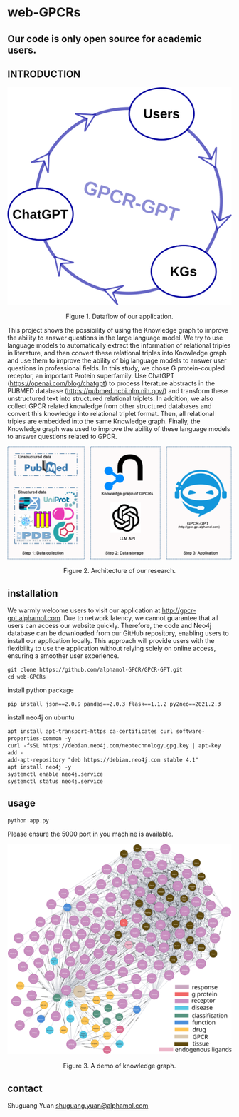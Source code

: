 

# web-GPCRs

## Our code is only open source for academic users.

## INTRODUCTION

![image](static/drawing-1.svg)
<p align="center">Figure 1. Dataflow of our application.</p>

This project shows the possibility of using the Knowledge graph to improve the ability to answer questions in the large language model. We try to use language models to automatically extract the information of relational triples in literature, and then convert these relational triples into Knowledge graph and use them to improve the ability of big language models to answer user questions in professional fields.
In this study, we chose G protein-coupled receptor, an important Protein superfamily. Use ChatGPT (https://openai.com/blog/chatgpt) to process literature abstracts in the PUBMED database (https://pubmed.ncbi.nlm.nih.gov/) and transform these unstructured text into structured relational triplets. In addition, we also collect GPCR related knowledge from other structured databases and convert this knowledge into relational triplet format. Then, all relational triples are embedded into the same Knowledge graph. Finally, the Knowledge graph was used to improve the ability of these language models to answer questions related to GPCR.

![image](static/figure_1.png)
<p align="center">Figure 2. Architecture of our research.</p>

## installation

We warmly welcome users to visit our application at http://gpcr-gpt.alphamol.com. Due to network latency, we cannot guarantee that all users can access our website quickly. Therefore, the code and Neo4j database can be downloaded from our GitHub repository, enabling users to install our application locally. This approach will provide users with the flexibility to use the application without relying solely on online access, ensuring a smoother user experience.

```
git clone https://github.com/alphamol-GPCR/GPCR-GPT.git
cd web-GPCRs
```

install python package

```
pip install json==2.0.9 pandas==2.0.3 flask==1.1.2 py2neo==2021.2.3
```

install neo4j on ubuntu

```
apt install apt-transport-https ca-certificates curl software-properties-common -y
curl -fsSL https://debian.neo4j.com/neotechnology.gpg.key | apt-key add -
add-apt-repository "deb https://debian.neo4j.com stable 4.1"
apt install neo4j -y
systemctl enable neo4j.service
systemctl status neo4j.service
```

## usage

```
python app.py
```

Please ensure the 5000 port in you machine is available.

![image](static/figure_2.svg)
<p align="center">Figure 3. A demo of knowledge graph.</p>


## contact
Shuguang Yuan
shuguang.yuan@alphamol.com
